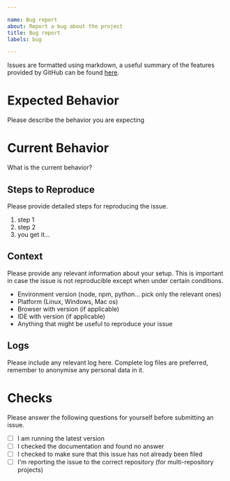 ```yaml
---

name: Bug report
about: Report a bug about the project
title: Bug report 
labels: bug

---
```


Issues are formatted using markdown, a useful summary of the features provided by GitHub can be
found [here](https://guides.github.com/pdfs/markdown-cheatsheet-online.pdf).

# Expected Behavior

Please describe the behavior you are expecting

# Current Behavior

What is the current behavior?

## Steps to Reproduce

Please provide detailed steps for reproducing the issue.

1. step 1
2. step 2
3. you get it...

## Context

Please provide any relevant information about your setup. This is important in case the issue is not reproducible except when under certain conditions.

* Environment version (node, npm, python... pick only the relevant ones)
* Platform (Linux, Windows, Mac os)
* Browser with version (if applicable)
* IDE with version (if applicable)
* Anything that might be useful to reproduce your issue

## Logs

Please include any relevant log here. Complete log files are preferred, remember to anonymise any personal data in it.

# Checks

Please answer the following questions for yourself before submitting an issue.

- [ ] I am running the latest version
- [ ] I checked the documentation and found no answer
- [ ] I checked to make sure that this issue has not already been filed
- [ ] I'm reporting the issue to the correct repository (for multi-repository projects)
